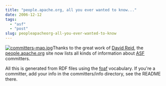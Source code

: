 ```yaml
---
title: "people.apache.org, all you ever wanted to know..."
date: 2006-12-12
tags: 
  - "asf"
  - "post"
slug: peopleapacheorg-all-you-ever-wanted-to-know
---
```


[![committers-map.jpg](/assets/images/movable-type-blog-archives/committers-map.jpg)](http://people.apache.org/map.html)Thanks to the great work of [David Reid](http://www.david-reid.com/cynic/?p=504), the [people.apache.org](http://people.apache.org) site now lists all kinds of information about [ASF](http://apache.org) committers.

All this is generated from RDF files using the [foaf](http://www.foaf-project.org/) vocabulary. If you're a committer, add your info in the committers/info directory, see the README there.
